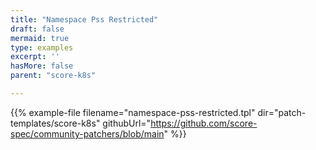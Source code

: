 ```yaml
---
title: "Namespace Pss Restricted"
draft: false
mermaid: true
type: examples
excerpt: ''
hasMore: false
parent: "score-k8s"

---
```


{{% example-file filename="namespace-pss-restricted.tpl" dir="patch-templates/score-k8s" githubUrl="https://github.com/score-spec/community-patchers/blob/main" %}}
